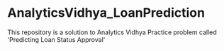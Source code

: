 # AnalyticsVidhya_LoanPrediction
This repository is a solution to Analytics Vidhya Practice problem called 'Predicting Loan Status Approval'

